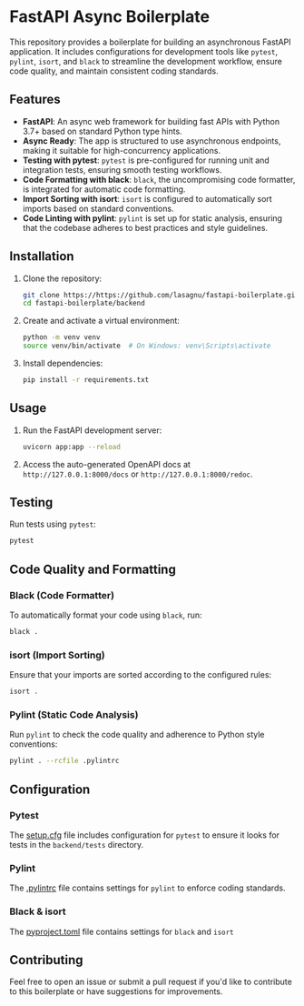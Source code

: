 # FastAPI Async Boilerplate

This repository provides a boilerplate for building an asynchronous FastAPI application. It includes configurations for development tools like `pytest`, `pylint`, `isort`, and `black` to streamline the development workflow, ensure code quality, and maintain consistent coding standards.

## Features

- **FastAPI**: An async web framework for building fast APIs with Python 3.7+ based on standard Python type hints.
- **Async Ready**: The app is structured to use asynchronous endpoints, making it suitable for high-concurrency applications.
- **Testing with pytest**: `pytest` is pre-configured for running unit and integration tests, ensuring smooth testing workflows.
- **Code Formatting with black**: `black`, the uncompromising code formatter, is integrated for automatic code formatting.
- **Import Sorting with isort**: `isort` is configured to automatically sort imports based on standard conventions.
- **Code Linting with pylint**: `pylint` is set up for static analysis, ensuring that the codebase adheres to best practices and style guidelines.

## Installation

1. Clone the repository:
   ```bash
   git clone https://https://github.com/lasagnu/fastapi-boilerplate.git
   cd fastapi-boilerplate/backend
   ```

2. Create and activate a virtual environment:
   ```bash
   python -m venv venv
   source venv/bin/activate  # On Windows: venv\Scripts\activate
   ```

3. Install dependencies:
   ```bash
   pip install -r requirements.txt
   ```

## Usage

1. Run the FastAPI development server:
   ```bash
   uvicorn app:app --reload
   ```

2. Access the auto-generated OpenAPI docs at `http://127.0.0.1:8000/docs` or `http://127.0.0.1:8000/redoc`.

## Testing

Run tests using `pytest`:

```bash
pytest
```

## Code Quality and Formatting

### Black (Code Formatter)

To automatically format your code using `black`, run:

```bash
black .
```

### isort (Import Sorting)

Ensure that your imports are sorted according to the configured rules:

```bash
isort .
```

### Pylint (Static Code Analysis)

Run `pylint` to check the code quality and adherence to Python style conventions:

```bash
pylint . --rcfile .pylintrc
```

## Configuration

### Pytest

The [setup.cfg](backend/setup.cfg) file includes configuration for `pytest` to ensure it looks for tests in the `backend/tests` directory.

### Pylint

The [.pylintrc](backend/.pylintrc) file contains settings for `pylint` to enforce coding standards.


### Black & isort

The [pyproject.toml](backend/pyproject.toml) file contains settings for `black` and `isort`


## Contributing

Feel free to open an issue or submit a pull request if you'd like to contribute to this boilerplate or have suggestions for improvements.